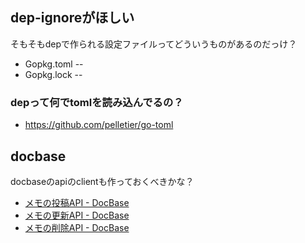 ## dep-ignoreがほしい

そもそもdepで作られる設定ファイルってどういうものがあるのだっけ？

- Gopkg.toml -- 
- Gopkg.lock --

### depって何でtomlを読み込んでるの？

- https://github.com/pelletier/go-toml

## docbase

docbaseのapiのclientも作っておくべきかな？

- [メモの投稿API - DocBase](https://help.docbase.io/posts/92980 "メモの投稿API - DocBase")
- [メモの更新API - DocBase](https://help.docbase.io/posts/92981 "メモの更新API - DocBase")
- [メモの削除API - DocBase](https://help.docbase.io/posts/92982 "メモの削除API - DocBase")

